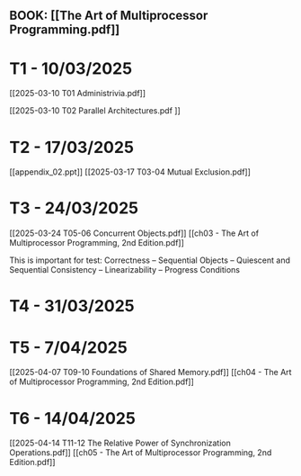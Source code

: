 ## BOOK: [[The Art of Multiprocessor Programming.pdf]]

# T1 - 10/03/2025
[[2025-03-10 T01 Administrivia.pdf]]

[[2025-03-10 T02 Parallel Architectures.pdf ]]


# T2 - 17/03/2025
[[appendix_02.ppt]]
[[2025-03-17 T03-04 Mutual Exclusion.pdf]]

# T3 - 24/03/2025
[[2025-03-24 T05-06 Concurrent Objects.pdf]]
[[ch03 - The Art of Multiprocessor Programming, 2nd Edition.pdf]]

This is important for test:
Correctness – Sequential Objects – Quiescent and Sequential Consistency – Linearizability – Progress Conditions

# T4 - 31/03/2025


# T5 - 7/04/2025
[[2025-04-07 T09-10 Foundations of Shared Memory.pdf]]
[[ch04 - The Art of Multiprocessor Programming, 2nd Edition.pdf]]

# T6 - 14/04/2025
[[2025-04-14 T11-12 The Relative Power of Synchronization Operations.pdf]]
[[ch05 - The Art of Multiprocessor Programming, 2nd Edition.pdf]]